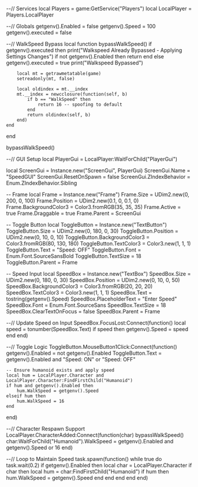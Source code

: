 --// Services
local Players = game:GetService("Players")
local LocalPlayer = Players.LocalPlayer

--// Globals
getgenv().Enabled = false
getgenv().Speed = 100
getgenv().executed = false

--// WalkSpeed Bypass
local function bypassWalkSpeed()
    if getgenv().executed then
        print("Walkspeed Already Bypassed - Applying Settings Changes")
        if not getgenv().Enabled then return end
    else
        getgenv().executed = true
        print("Walkspeed Bypassed")

        local mt = getrawmetatable(game)
        setreadonly(mt, false)

        local oldindex = mt.__index
        mt.__index = newcclosure(function(self, b)
            if b == "WalkSpeed" then
                return 16 -- spoofing to default
            end
            return oldindex(self, b)
        end)
    end
end

bypassWalkSpeed()

--// GUI Setup
local PlayerGui = LocalPlayer:WaitForChild("PlayerGui")

local ScreenGui = Instance.new("ScreenGui", PlayerGui)
ScreenGui.Name = "SpeedGUI"
ScreenGui.ResetOnSpawn = false
ScreenGui.ZIndexBehavior = Enum.ZIndexBehavior.Sibling

-- Frame
local Frame = Instance.new("Frame")
Frame.Size = UDim2.new(0, 200, 0, 100)
Frame.Position = UDim2.new(0.1, 0, 0.1, 0)
Frame.BackgroundColor3 = Color3.fromRGB(35, 35, 35)
Frame.Active = true
Frame.Draggable = true
Frame.Parent = ScreenGui

-- Toggle Button
local ToggleButton = Instance.new("TextButton")
ToggleButton.Size = UDim2.new(0, 180, 0, 30)
ToggleButton.Position = UDim2.new(0, 10, 0, 10)
ToggleButton.BackgroundColor3 = Color3.fromRGB(80, 130, 180)
ToggleButton.TextColor3 = Color3.new(1, 1, 1)
ToggleButton.Text = "Speed: OFF"
ToggleButton.Font = Enum.Font.SourceSansBold
ToggleButton.TextSize = 18
ToggleButton.Parent = Frame

-- Speed Input
local SpeedBox = Instance.new("TextBox")
SpeedBox.Size = UDim2.new(0, 180, 0, 30)
SpeedBox.Position = UDim2.new(0, 10, 0, 50)
SpeedBox.BackgroundColor3 = Color3.fromRGB(20, 20, 20)
SpeedBox.TextColor3 = Color3.new(1, 1, 1)
SpeedBox.Text = tostring(getgenv().Speed)
SpeedBox.PlaceholderText = "Enter Speed"
SpeedBox.Font = Enum.Font.SourceSans
SpeedBox.TextSize = 18
SpeedBox.ClearTextOnFocus = false
SpeedBox.Parent = Frame

--// Update Speed on Input
SpeedBox.FocusLost:Connect(function()
	local speed = tonumber(SpeedBox.Text)
	if speed then
		getgenv().Speed = speed
	end
end)

--// Toggle Logic
ToggleButton.MouseButton1Click:Connect(function()
	getgenv().Enabled = not getgenv().Enabled
	ToggleButton.Text = getgenv().Enabled and "Speed: ON" or "Speed: OFF"

	-- Ensure humanoid exists and apply speed
	local hum = LocalPlayer.Character and LocalPlayer.Character:FindFirstChild("Humanoid")
	if hum and getgenv().Enabled then
		hum.WalkSpeed = getgenv().Speed
	elseif hum then
		hum.WalkSpeed = 16
	end
end)

--// Character Respawn Support
LocalPlayer.CharacterAdded:Connect(function(char)
	bypassWalkSpeed()
	char:WaitForChild("Humanoid").WalkSpeed = getgenv().Enabled and getgenv().Speed or 16
end)

--// Loop to Maintain Speed
task.spawn(function()
	while true do
		task.wait(0.2)
		if getgenv().Enabled then
			local char = LocalPlayer.Character
			if char then
				local hum = char:FindFirstChild("Humanoid")
				if hum then
					hum.WalkSpeed = getgenv().Speed
				end
			end
		end
	end
end)
